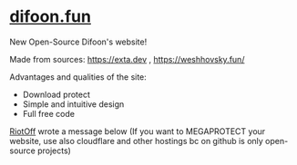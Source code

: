 # [difoon.fun](https://difoon.fun/)

New Open-Source Difoon's website!

Made from sources: https://exta.dev , https://weshhovsky.fun/

Advantages and qualities of the site:
- Download protect
- Simple and intuitive design
- Full free code

[RiotOff](https://github.com/RiotOff) wrote a message below
(If you want to MEGAPROTECT your website, use also cloudflare and other hostings bc on github is only open-source projects) 
